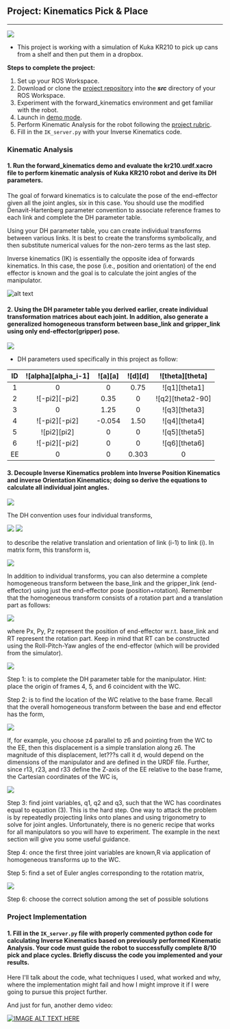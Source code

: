 ## Project: Kinematics Pick & Place

---
![][image6]  

* This project is working with a simulation of Kuka KR210 to pick up cans from a shelf and then put them in a dropbox.  
  
**Steps to complete the project:**  

1. Set up your ROS Workspace.
2. Download or clone the [project repository](https://github.com/udacity/RoboND-Kinematics-Project) into the ***src*** directory of your ROS Workspace.  
3. Experiment with the forward_kinematics environment and get familiar with the robot.
4. Launch in [demo mode](https://classroom.udacity.com/nanodegrees/nd209/parts/7b2fd2d7-e181-401e-977a-6158c77bf816/modules/8855de3f-2897-46c3-a805-628b5ecf045b/lessons/91d017b1-4493-4522-ad52-04a74a01094c/concepts/ae64bb91-e8c4-44c9-adbe-798e8f688193).
5. Perform Kinematic Analysis for the robot following the [project rubric](https://review.udacity.com/#!/rubrics/972/view).
6. Fill in the `IK_server.py` with your Inverse Kinematics code. 


[//]: # (Image References)

[image1]: ./misc_images/misc1.png
[image2]: ./misc_images/misc3.png
[image3]: ./misc_images/misc2.png
[image4]: ./misc_images/misc4.png
[image5]: ./misc_images/misc5.png
[image6]: ./misc_images/misc6.png
[image7]: ./misc_images/misc7.png
[image8]: ./misc_images/misc8.png
[image9]: ./misc_images/misc9.png
[image10]: ./misc_images/misc10.png
[image11]: ./misc_images/image-3.png
[image12]: ./misc_images/image-4.png
[image13]: ./misc_images/image-5.png
### Kinematic Analysis
#### 1. Run the forward_kinematics demo and evaluate the kr210.urdf.xacro file to perform kinematic analysis of Kuka KR210 robot and derive its DH parameters.

The goal of forward kinematics is to calculate the pose of the end-effector given all the joint angles, six in this case. You should use the modified Denavit-Hartenberg parameter convention to associate reference frames to each link and complete the DH parameter table.

Using your DH parameter table, you can create individual transforms between various links. It is best to create the transforms symbolically, and then substitute numerical values for the non-zero terms as the last step.

Inverse kinematics (IK) is essentially the opposite idea of forwards kinematics. In this case, the pose (i.e., position and orientation) of the end effector is known and the goal is to calculate the joint angles of the manipulator.

![alt text][image1]

#### 2. Using the DH parameter table you derived earlier, create individual transformation matrices about each joint. In addition, also generate a generalized homogeneous transform between base_link and gripper_link using only end-effector(gripper) pose.
  
![][image7]  

* DH parameters used specifically in this project as follow:

|ID   |![alpha][alpha_i-1] |![a][a] |![d][d] |![theta][theta]    |
|:---:|:------------------:|:------:|:------:|:-----------------:| 
|    1|                  0 |      0 |   0.75 |     ![q1][theta1] |
|    2|      ![-pi2][-pi2] |   0.35 |      0 |  ![q2][theta2-90] |
|    3|                  0 |   1.25 |      0 |     ![q3][theta3] |
|    4|      ![-pi2][-pi2] | -0.054 |   1.50 |     ![q4][theta4] |
|    5|        ![pi2][pi2] |      0 |      0 |     ![q5][theta5] |
|    6|      ![-pi2][-pi2] |      0 |      0 |     ![q6][theta6] |
|   EE|                  0 |      0 |  0.303 |                 0 |

#### 3. Decouple Inverse Kinematics problem into Inverse Position Kinematics and inverse Orientation Kinematics; doing so derive the equations to calculate all individual joint angles.  


![][image2]    

The DH convention uses four individual transforms,

![][image8]
![][image5]  

to describe the relative translation and orientation of link (i-1) to link (i). In matrix form, this transform is,

![][image9]  

In addition to individual transforms, you can also determine a complete homogeneous transform between the base_link and the gripper_link (end-effector) using just the end-effector pose (position+rotation). Remember that the homogeneous transform consists of a rotation part and a translation part as follows:
 
![][image10]  

where Px, Py, Pz represent the position of end-effector w.r.t. base_link and RT represent the rotation part. Keep in mind that RT can be constructed using the Roll-Pitch-Yaw angles of the end-effector (which will be provided from the simulator).




![][image4]  

Step 1: is to complete the DH parameter table for the manipulator. Hint: place the origin of frames 4, 5, and 6 coincident with the WC.

Step 2: is to find the location of the WC relative to the base frame. Recall that the overall homogeneous transform between the base and end effector has the form, 

![][image11]  

If, for example, you choose z4 parallel to z6 and pointing from the WC to the EE, then this displacement is a simple translation along z6. The magnitude of this displacement, let???s call it d, would depend on the dimensions of the manipulator and are defined in the URDF file. Further, since r13, r23, and r33 define the Z-axis of the EE relative to the base frame, the Cartesian coordinates of the WC is,  

![][image12]  

Step 3: find joint variables, q1, q2 and q3, such that the WC has coordinates equal to equation (3). This is the hard step. One way to attack the problem is by repeatedly projecting links onto planes and using trigonometry to solve for joint angles. Unfortunately, there is no generic recipe that works for all manipulators so you will have to experiment. The example in the next section will give you some useful guidance.

Step 4: once the first three joint variables are known,R via application of homogeneous transforms up to the WC.

Step 5: find a set of Euler angles corresponding to the rotation matrix,  

![][image13]  

Step 6: choose the correct solution among the set of possible solutions

### Project Implementation

#### 1. Fill in the `IK_server.py` file with properly commented python code for calculating Inverse Kinematics based on previously performed Kinematic Analysis. Your code must guide the robot to successfully complete 8/10 pick and place cycles. Briefly discuss the code you implemented and your results. 


Here I'll talk about the code, what techniques I used, what worked and why, where the implementation might fail and how I might improve it if I were going to pursue this project further.  


And just for fun, another demo video:  

[![IMAGE ALT TEXT HERE](https://img.youtube.com/vi/MdpdmbwKlCA/0.jpg)](https://www.youtube.com/watch?v=MdpdmbwKlCA)


